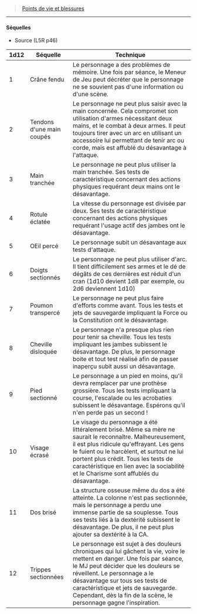 ﻿---
!GenericItem
Id: l5r_hitpoints_hd.md#séquelles
ParentLink: l5r_hitpoints_hd.md#points-de-vie-et-blessures
Name: Séquelles
ParentName: Points de vie et blessures
NameLevel: 4
Attributes:
  Name: Séquelles
  Markdown: >+
    #### <!--Name-->Séquelles<!--/Name-->


    - Source (L5R p46)


    |1d12|Séquelle|Technique|

    |---|---|---|

    |1|Crâne fendu|Le personnage a des problèmes de mémoire. Une fois par séance, le Meneur de Jeu peut <!--br-->décréter que le personnage ne se souvient pas d'une information ou d'une scène.|

    |2|Tendons <!--br-->d'une main <!--br-->coupés|Le personnage ne peut plus saisir avec la main concernée. Cela compromet son utilisation <!--br-->d'armes nécessitant deux mains, et le combat à deux armes. Il peut toujours tirer avec <!--br-->un arc en utilisant un accessoire lui permettant de tenir arc ou corde, mais est affublé du <!--br-->désavantage à l'attaque.|

    |3|Main <!--br-->tranchée|Le personnage ne peut plus utiliser la main tranchée. Ses tests de caractéristique concernant <!--br-->des actions physiques requérant deux mains ont le désavantage.|

    |4|Rotule <!--br-->éclatée|La vitesse du personnage est divisée par deux. Ses tests de caractéristique concernant des <!--br-->actions physiques requérant l'usage actif des jambes ont le désavantage.|

    |5|OEil percé|Le personnage subit un désavantage aux tests d'attaque.|

    |6|Doigts <!--br-->sectionnés|Le personnage ne peut plus utiliser d'arc. Il tient difficilement ses armes et le dé de dégâts de <!--br-->ces dernières est réduit d'un cran (1d10 devient 1d8 par exemple, ou 2d6 deviennent 1d10)|

    |7|Poumon <!--br-->transpercé|Le personnage ne peut plus faire d'efforts comme avant. Tous les tests et jets de sauvegarde <!--br-->impliquant la Force ou la Constitution ont le désavantage.|

    |8|Cheville <!--br-->disloquée|Le personnage n'a presque plus rien pour tenir sa cheville. Tous les tests impliquant les jambes <!--br-->subissent le désavantage. De plus, le personnage boite et tout test réalisé afin de passer <!--br-->inaperçu subit aussi un désavantage.|

    |9|Pied <!--br-->sectionné|Le personnage a un pied en moins, qu'il devra remplacer par une prothèse grossière. Tous les <!--br-->tests impliquant la course, l'escalade ou les acrobaties subissent le désavantage. Espérons <!--br-->qu'il n'en perde pas un second !|

    |10|Visage <!--br-->écrasé|Le visage du personnage a été littéralement brisé. Même sa mère ne saurait le reconnaître. <!--br-->Malheureusement, il est plus ridicule qu'effrayant. Les gens le fuient ou le harcèlent, et surtout <!--br-->ne lui portent plus crédit. Tous les tests de caractéristique en lien avec la sociabilité et le <!--br-->Charisme sont affublés du désavantage.|

    |11|Dos brisé|La structure osseuse même du dos a été atteinte. La colonne n'est pas sectionnée, mais le <!--br-->personnage a perdu une immense partie de sa souplesse. Tous ses tests liés à la dextérité <!--br-->subissent le désavantage. De plus, il ne peut plus ajouter sa dextérité à la CA.|

    |12|Trippes <!--br-->sectionnées|Le personnage est sujet à des douleurs chroniques qui lui gâchent la vie, voire le mettent en <!--br-->danger. Une fois par séance, le MJ peut décider que les douleurs se réveillent. Le personnage a <!--br-->le désavantage sur tous ses tests de caractéristique et jets de sauvegarde. Cependant, dès la <!--br-->fin de la scène, le personnage gagne l'inspiration.|

AttributesDictionary: >+
  Name: Séquelles

  Markdown: >+

    #### <!--Name-->Séquelles<!--/Name-->





    - Source (L5R p46)





    |1d12|Séquelle|Technique|



    |---|---|---|



    |1|Crâne fendu|Le personnage a des problèmes de mémoire. Une fois par séance, le Meneur de Jeu peut <!--br-->décréter que le personnage ne se souvient pas d'une information ou d'une scène.|



    |2|Tendons <!--br-->d'une main <!--br-->coupés|Le personnage ne peut plus saisir avec la main concernée. Cela compromet son utilisation <!--br-->d'armes nécessitant deux mains, et le combat à deux armes. Il peut toujours tirer avec <!--br-->un arc en utilisant un accessoire lui permettant de tenir arc ou corde, mais est affublé du <!--br-->désavantage à l'attaque.|



    |3|Main <!--br-->tranchée|Le personnage ne peut plus utiliser la main tranchée. Ses tests de caractéristique concernant <!--br-->des actions physiques requérant deux mains ont le désavantage.|



    |4|Rotule <!--br-->éclatée|La vitesse du personnage est divisée par deux. Ses tests de caractéristique concernant des <!--br-->actions physiques requérant l'usage actif des jambes ont le désavantage.|



    |5|OEil percé|Le personnage subit un désavantage aux tests d'attaque.|



    |6|Doigts <!--br-->sectionnés|Le personnage ne peut plus utiliser d'arc. Il tient difficilement ses armes et le dé de dégâts de <!--br-->ces dernières est réduit d'un cran (1d10 devient 1d8 par exemple, ou 2d6 deviennent 1d10)|



    |7|Poumon <!--br-->transpercé|Le personnage ne peut plus faire d'efforts comme avant. Tous les tests et jets de sauvegarde <!--br-->impliquant la Force ou la Constitution ont le désavantage.|



    |8|Cheville <!--br-->disloquée|Le personnage n'a presque plus rien pour tenir sa cheville. Tous les tests impliquant les jambes <!--br-->subissent le désavantage. De plus, le personnage boite et tout test réalisé afin de passer <!--br-->inaperçu subit aussi un désavantage.|



    |9|Pied <!--br-->sectionné|Le personnage a un pied en moins, qu'il devra remplacer par une prothèse grossière. Tous les <!--br-->tests impliquant la course, l'escalade ou les acrobaties subissent le désavantage. Espérons <!--br-->qu'il n'en perde pas un second !|



    |10|Visage <!--br-->écrasé|Le visage du personnage a été littéralement brisé. Même sa mère ne saurait le reconnaître. <!--br-->Malheureusement, il est plus ridicule qu'effrayant. Les gens le fuient ou le harcèlent, et surtout <!--br-->ne lui portent plus crédit. Tous les tests de caractéristique en lien avec la sociabilité et le <!--br-->Charisme sont affublés du désavantage.|



    |11|Dos brisé|La structure osseuse même du dos a été atteinte. La colonne n'est pas sectionnée, mais le <!--br-->personnage a perdu une immense partie de sa souplesse. Tous ses tests liés à la dextérité <!--br-->subissent le désavantage. De plus, il ne peut plus ajouter sa dextérité à la CA.|



    |12|Trippes <!--br-->sectionnées|Le personnage est sujet à des douleurs chroniques qui lui gâchent la vie, voire le mettent en <!--br-->danger. Une fois par séance, le MJ peut décider que les douleurs se réveillent. Le personnage a <!--br-->le désavantage sur tous ses tests de caractéristique et jets de sauvegarde. Cependant, dès la <!--br-->fin de la scène, le personnage gagne l'inspiration.|



---
> [Points de vie et blessures](hd_l5r_hitpoints.md)

---

#### Séquelles

- Source (L5R p46)

|1d12|Séquelle|Technique|
|---|---|---|
|1|Crâne fendu|Le personnage a des problèmes de mémoire. Une fois par séance, le Meneur de Jeu peut décréter que le personnage ne se souvient pas d'une information ou d'une scène.|
|2|Tendons d'une main coupés|Le personnage ne peut plus saisir avec la main concernée. Cela compromet son utilisation d'armes nécessitant deux mains, et le combat à deux armes. Il peut toujours tirer avec un arc en utilisant un accessoire lui permettant de tenir arc ou corde, mais est affublé du désavantage à l'attaque.|
|3|Main tranchée|Le personnage ne peut plus utiliser la main tranchée. Ses tests de caractéristique concernant des actions physiques requérant deux mains ont le désavantage.|
|4|Rotule éclatée|La vitesse du personnage est divisée par deux. Ses tests de caractéristique concernant des actions physiques requérant l'usage actif des jambes ont le désavantage.|
|5|OEil percé|Le personnage subit un désavantage aux tests d'attaque.|
|6|Doigts sectionnés|Le personnage ne peut plus utiliser d'arc. Il tient difficilement ses armes et le dé de dégâts de ces dernières est réduit d'un cran (1d10 devient 1d8 par exemple, ou 2d6 deviennent 1d10)|
|7|Poumon transpercé|Le personnage ne peut plus faire d'efforts comme avant. Tous les tests et jets de sauvegarde impliquant la Force ou la Constitution ont le désavantage.|
|8|Cheville disloquée|Le personnage n'a presque plus rien pour tenir sa cheville. Tous les tests impliquant les jambes subissent le désavantage. De plus, le personnage boite et tout test réalisé afin de passer inaperçu subit aussi un désavantage.|
|9|Pied sectionné|Le personnage a un pied en moins, qu'il devra remplacer par une prothèse grossière. Tous les tests impliquant la course, l'escalade ou les acrobaties subissent le désavantage. Espérons qu'il n'en perde pas un second !|
|10|Visage écrasé|Le visage du personnage a été littéralement brisé. Même sa mère ne saurait le reconnaître. Malheureusement, il est plus ridicule qu'effrayant. Les gens le fuient ou le harcèlent, et surtout ne lui portent plus crédit. Tous les tests de caractéristique en lien avec la sociabilité et le Charisme sont affublés du désavantage.|
|11|Dos brisé|La structure osseuse même du dos a été atteinte. La colonne n'est pas sectionnée, mais le personnage a perdu une immense partie de sa souplesse. Tous ses tests liés à la dextérité subissent le désavantage. De plus, il ne peut plus ajouter sa dextérité à la CA.|
|12|Trippes sectionnées|Le personnage est sujet à des douleurs chroniques qui lui gâchent la vie, voire le mettent en danger. Une fois par séance, le MJ peut décider que les douleurs se réveillent. Le personnage a le désavantage sur tous ses tests de caractéristique et jets de sauvegarde. Cependant, dès la fin de la scène, le personnage gagne l'inspiration.|

